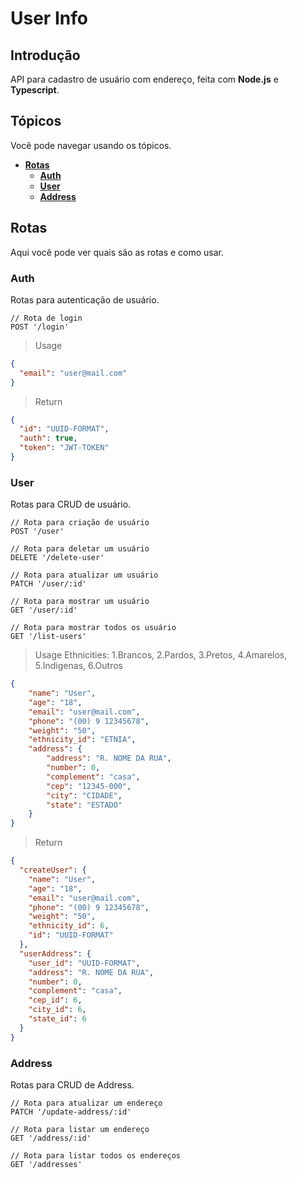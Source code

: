 # User Info

## Introdução

API para cadastro de usuário com endereço, feita com **Node.js** e **Typescript**.

## Tópicos

Você pode navegar usando os tópicos.

* **[Rotas](#rotas)**
  * **[Auth](#auth)**
  * **[User](#user)**
  * **[Address](#address)**

## Rotas

Aqui você pode ver quais são as rotas e como usar.

### Auth

Rotas para autenticação de usuário.

```http
// Rota de login
POST '/login'
```

> Usage
> 
```json
{
  "email": "user@mail.com"
}
```

> Return

```json
{
  "id": "UUID-FORMAT",
  "auth": true,
  "token": "JWT-TOKEN"
}
```

### User

Rotas para CRUD de usuário.

```http
// Rota para criação de usuário
POST '/user'

// Rota para deletar um usuário
DELETE '/delete-user'

// Rota para atualizar um usuário
PATCH '/user/:id'

// Rota para mostrar um usuário
GET '/user/:id'

// Rota para mostrar todos os usuário
GET '/list-users'
```

> Usage
> Ethnicities: 1.Brancos, 2.Pardos, 3.Pretos, 4.Amarelos, 5.Indigenas, 6.Outros

```json
{
	"name": "User",
	"age": "18",
	"email": "user@mail.com",
	"phone": "(00) 9 12345678",
	"weight": "50",
	"ethnicity_id": "ETNIA",
	"address": {
		"address": "R. NOME DA RUA",
		"number": 0,
		"complement": "casa",
		"cep": "12345-000",
		"city": "CIDADE",
		"state": "ESTADO"
	}
}
```

> Return

```json
{
  "createUser": {
    "name": "User",
    "age": "18",
    "email": "user@mail.com",
    "phone": "(00) 9 12345678",
    "weight": "50",
    "ethnicity_id": 6,
    "id": "UUID-FORMAT"
  },
  "userAddress": {
    "user_id": "UUID-FORMAT",
    "address": "R. NOME DA RUA",
    "number": 0,
    "complement": "casa",
    "cep_id": 6,
    "city_id": 6,
    "state_id": 6
  }
}
```

### Address

Rotas para CRUD de Address.

```http
// Rota para atualizar um endereço
PATCH '/update-address/:id'

// Rota para listar um endereço
GET '/address/:id'

// Rota para listar todos os endereços
GET '/addresses'
```
